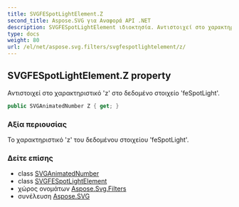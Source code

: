 ```yaml
---
title: SVGFESpotLightElement.Z
second_title: Aspose.SVG για Αναφορά API .NET
description: SVGFESpotLightElement ιδιοκτησία. Αντιστοιχεί στο χαρακτηριστικό z στο δεδομένο στοιχείο feSpotLight.
type: docs
weight: 80
url: /el/net/aspose.svg.filters/svgfespotlightelement/z/
---
```

## SVGFESpotLightElement.Z property

Αντιστοιχεί στο χαρακτηριστικό 'z' στο δεδομένο στοιχείο 'feSpotLight'.

```csharp
public SVGAnimatedNumber Z { get; }
```

### Αξία περιουσίας

Το χαρακτηριστικό 'z' του δεδομένου στοιχείου 'feSpotLight'.

### Δείτε επίσης

* class [SVGAnimatedNumber](../../../aspose.svg.datatypes/svganimatednumber/)
* class [SVGFESpotLightElement](../)
* χώρος ονομάτων [Aspose.Svg.Filters](../../svgfespotlightelement/)
* συνέλευση [Aspose.SVG](../../../)



